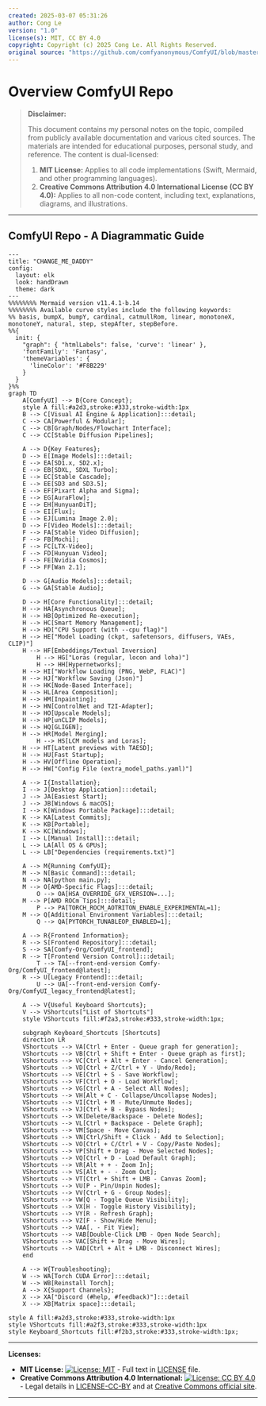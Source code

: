```yaml
---
created: 2025-03-07 05:31:26
author: Cong Le
version: "1.0"
license(s): MIT, CC BY 4.0
copyright: Copyright (c) 2025 Cong Le. All Rights Reserved.
original source: "https://github.com/comfyanonymous/ComfyUI/blob/master/README.md"
---
```




# Overview ComfyUI Repo
> **Disclaimer:**
>
> This document contains my personal notes on the topic,
> compiled from publicly available documentation and various cited sources.
> The materials are intended for educational purposes, personal study, and reference.
> The content is dual-licensed:
> 1. **MIT License:** Applies to all code implementations (Swift, Mermaid, and other programming languages).
> 2. **Creative Commons Attribution 4.0 International License (CC BY 4.0):** Applies to all non-code content, including text, explanations, diagrams, and illustrations.
---


## ComfyUI Repo - A Diagrammatic Guide


```mermaid
---
title: "CHANGE_ME_DADDY"
config:
  layout: elk
  look: handDrawn
  theme: dark
---
%%%%%%%% Mermaid version v11.4.1-b.14
%%%%%%%% Available curve styles include the following keywords:
%% basis, bumpX, bumpY, cardinal, catmullRom, linear, monotoneX, monotoneY, natural, step, stepAfter, stepBefore.
%%{
  init: {
    "graph": { "htmlLabels": false, 'curve': 'linear' },
    'fontFamily': 'Fantasy',
    'themeVariables': {
      'lineColor': '#F8B229'
    }
  }
}%%
graph TD
    A[ComfyUI] --> B{Core Concept};
    style A fill:#a2d3,stroke:#333,stroke-width:1px
    B --> C[Visual AI Engine & Application]:::detail;
    C --> CA[Powerful & Modular];
    C --> CB[Graph/Nodes/Flowchart Interface];
    C --> CC[Stable Diffusion Pipelines];

    A --> D{Key Features};
    D --> E[Image Models]:::detail;
    E --> EA[SD1.x, SD2.x];
    E --> EB[SDXL, SDXL Turbo];
    E --> EC[Stable Cascade];
    E --> EE[SD3 and SD3.5];
    E --> EF[Pixart Alpha and Sigma];
    E --> EG[AuraFlow];
    E --> EH[HunyuanDiT];
    E --> EI[Flux];
    E --> EJ[Lumina Image 2.0];
    D --> F[Video Models]:::detail;
    F --> FA[Stable Video Diffusion];
    F --> FB[Mochi];
    F --> FC[LTX-Video];
    F --> FD[Hunyuan Video];
    F --> FE[Nvidia Cosmos];
    F --> FF[Wan 2.1];

    D --> G[Audio Models]:::detail;
    G --> GA[Stable Audio];

    D --> H[Core Functionality]:::detail;
    H --> HA[Asynchronous Queue];
    H --> HB[Optimized Re-execution];
    H --> HC[Smart Memory Management];
    H --> HD["CPU Support (with --cpu flag)"]
    H --> HE["Model Loading (ckpt, safetensors, diffusers, VAEs, CLIP)"]
    H --> HF[Embeddings/Textual Inversion]
        H --> HG["Loras (regular, locon and loha)"]
        H --> HH[Hypernetworks];
    H --> HI["Workflow Loading (PNG, WebP, FLAC)"]
    H --> HJ["Workflow Saving (Json)"]
    H --> HK[Node-Based Interface];
    H --> HL[Area Composition];
    H --> HM[Inpainting];
    H --> HN[ControlNet and T2I-Adapter];
    H --> HO[Upscale Models];
    H --> HP[unCLIP Models];
    H --> HQ[GLIGEN];
    H --> HR[Model Merging];
        H --> HS[LCM models and Loras];
    H --> HT[Latent previews with TAESD];
    H --> HU[Fast Startup];
    H --> HV[Offline Operation];
    H --> HW["Config File (extra_model_paths.yaml)"]

    A --> I{Installation};
    I --> J[Desktop Application]:::detail;
    J --> JA[Easiest Start];
    J --> JB[Windows & macOS];
    I --> K[Windows Portable Package]:::detail;
    K --> KA[Latest Commits];
    K --> KB[Portable];
    K --> KC[Windows];
    I --> L[Manual Install]:::detail;
    L --> LA[All OS & GPUs];
    L --> LB["Dependencies (requirements.txt)"]

    A --> M{Running ComfyUI};
    M --> N[Basic Command]:::detail;
    N --> NA[python main.py];
    M --> O[AMD-Specific Flags]:::detail;
        O --> OA[HSA_OVERRIDE_GFX_VERSION=...];
    M --> P[AMD ROCm Tips]:::detail;
        P --> PA[TORCH_ROCM_AOTRITON_ENABLE_EXPERIMENTAL=1];
    M --> Q[Additional Environment Variables]:::detail;
        Q --> QA[PYTORCH_TUNABLEOP_ENABLED=1];

    A --> R{Frontend Information};
    R --> S[Frontend Repository]:::detail;
    S --> SA[Comfy-Org/ComfyUI_frontend];
    R --> T[Frontend Version Control]:::detail;
        T --> TA[--front-end-version Comfy-Org/ComfyUI_frontend@latest];
    R --> U[Legacy Frontend]:::detail;
        U --> UA[--front-end-version Comfy-Org/ComfyUI_legacy_frontend@latest];

    A --> V{Useful Keyboard Shortcuts};
    V --> VShortcuts["List of Shortcuts"]
    style VShortcuts fill:#f2a3,stroke:#333,stroke-width:1px;

    subgraph Keyboard_Shortcuts [Shortcuts]
    direction LR
    VShortcuts --> VA[Ctrl + Enter - Queue graph for generation];
    VShortcuts --> VB[Ctrl + Shift + Enter - Queue graph as first];
    VShortcuts --> VC[Ctrl + Alt + Enter - Cancel Generation];
    VShortcuts --> VD[Ctrl + Z/Ctrl + Y - Undo/Redo];
    VShortcuts --> VE[Ctrl + S - Save Workflow];
    VShortcuts --> VF[Ctrl + O - Load Workflow];
    VShortcuts --> VG[Ctrl + A - Select All Nodes];
    VShortcuts --> VH[Alt + C - Collapse/Uncollapse Nodes];
    VShortcuts --> VI[Ctrl + M - Mute/Unmute Nodes];
    VShortcuts --> VJ[Ctrl + B - Bypass Nodes];
    VShortcuts --> VK[Delete/Backspace - Delete Nodes];
    VShortcuts --> VL[Ctrl + Backspace - Delete Graph];
    VShortcuts --> VM[Space - Move Canvas];
    VShortcuts --> VN[Ctrl/Shift + Click - Add to Selection];
    VShortcuts --> VO[Ctrl + C/Ctrl + V - Copy/Paste Nodes];
    VShortcuts --> VP[Shift + Drag - Move Selected Nodes];
    VShortcuts --> VQ[Ctrl + D - Load Default Graph];
    VShortcuts --> VR[Alt + + - Zoom In];
    VShortcuts --> VS[Alt + - - Zoom Out];
    VShortcuts --> VT[Ctrl + Shift + LMB - Canvas Zoom];
    VShortcuts --> VU[P - Pin/Unpin Nodes];
    VShortcuts --> VV[Ctrl + G - Group Nodes];
    VShortcuts --> VW[Q - Toggle Queue Visibility];
    VShortcuts --> VX[H - Toggle History Visibility];
    VShortcuts --> VY[R - Refresh Graph];
    VShortcuts --> VZ[F - Show/Hide Menu];
    VShortcuts --> VAA[. - Fit View];
    VShortcuts --> VAB[Double-Click LMB - Open Node Search];
    VShortcuts --> VAC[Shift + Drag - Move Wires];
    VShortcuts --> VAD[Ctrl + Alt + LMB - Disconnect Wires];
    end

    A --> W{Troubleshooting};
    W --> WA[Torch CUDA Error]:::detail;
    W --> WB[Reinstall Torch];
    A --> X{Support Channels};
    X --> XA["Discord (#help, #feedback)"]:::detail
    X --> XB[Matrix space]:::detail;

style A fill:#a2d3,stroke:#333,stroke-width:1px
style VShortcuts fill:#a2f3,stroke:#333,stroke-width:1px
style Keyboard_Shortcuts fill:#f2b3,stroke:#333,stroke-width:1px;

```



---
**Licenses:**

- **MIT License:**  [![License: MIT](https://img.shields.io/badge/License-MIT-yellow.svg)](LICENSE) - Full text in [LICENSE](LICENSE) file.
- **Creative Commons Attribution 4.0 International:** [![License: CC BY 4.0](https://licensebuttons.net/l/by/4.0/88x31.png)](LICENSE-CC-BY) - Legal details in [LICENSE-CC-BY](LICENSE-CC-BY) and at [Creative Commons official site](http://creativecommons.org/licenses/by/4.0/).

---